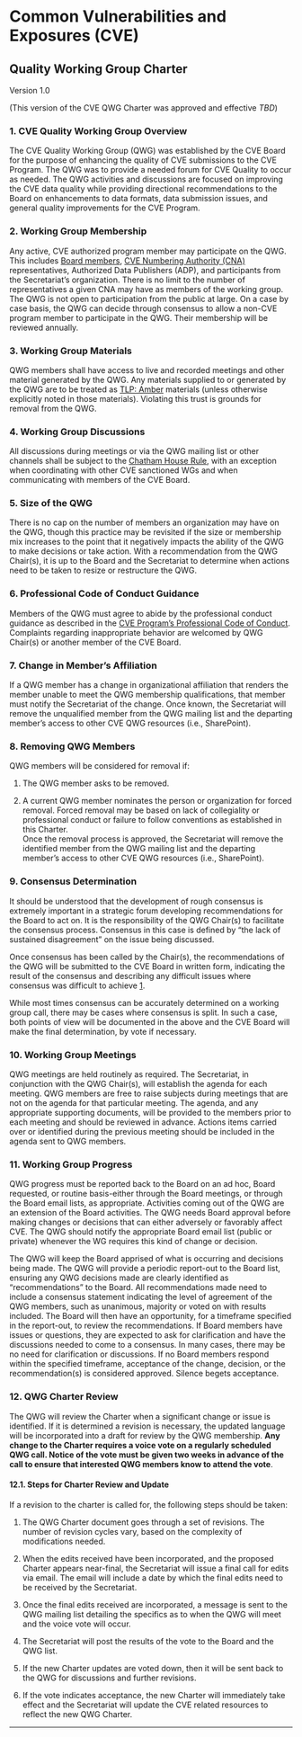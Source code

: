 # Common Vulnerabilities and Exposures (CVE) 

## Quality Working Group Charter

Version 1.0

(This version of the CVE QWG Charter was approved and effective *TBD*)

### 1. CVE Quality Working Group Overview

The CVE Quality  Working Group (QWG) was established by the CVE Board for the purpose of enhancing the quality of CVE submissions to the CVE Program.  The QWG was to provide a needed forum for CVE Quality to occur as needed. The QWG activities and discussions are focused on improving the CVE data quality while providing directional recommendations to the Board on enhancements to data formats, data submission issues, and general quality improvements for the CVE Program.

### 2. Working Group Membership

Any active, CVE authorized program member may participate on the QWG. This includes [Board members](https://cve.mitre.org/community/board/index.html), [CVE Numbering Authority (CNA)](https://cve.mitre.org/cve/cna.html) representatives, Authorized Data Publishers (ADP), and participants from the Secretariat’s organization.
There is no limit to the number of representatives a given CNA may have as members of the working group. The QWG is not open to participation from the public at large. On a case by case basis, the QWG can decide through consensus to allow a non-CVE program member to participate in the QWG. Their membership will be reviewed annually.

### 3. Working Group Materials

QWG members shall have access to live and recorded meetings and other material generated by the QWG. Any materials supplied to or generated by the QWG are to be treated as [TLP: Amber](https://www.us-cert.gov/tlp) materials (unless otherwise explicitly noted in those materials). Violating this trust is grounds for removal from the QWG.

### 4. Working Group Discussions

All discussions during meetings or via the QWG mailing list or other channels shall be subject to the [Chatham House Rule](https://en.wikipedia.org/wiki/Chatham_House_Rule#The_rule), with an exception when coordinating with other CVE sanctioned WGs and when communicating with members of the CVE Board.

### 5. Size of the QWG 

There is no cap on the number of members an organization may have on the QWG, though this practice may be revisited if the size or membership mix increases to the point that it negatively impacts the ability of the QWG to make decisions or take action. With a recommendation from the QWG Chair(s), it is up to the Board and the Secretariat to determine when actions need to be taken to resize or restructure the QWG.

### 6. Professional Code of Conduct Guidance

Members of the QWG must agree to abide by the professional conduct guidance as described in the [CVE Program’s Professional Code of Conduct](https://cve.mitre.org/about/professional_code_of_conduct.html). 
Complaints regarding inappropriate behavior are welcomed by QWG Chair(s) or another member of the CVE Board.

### 7. Change in Member’s Affiliation

If a QWG member has a change in organizational affiliation that renders the member unable to meet the QWG membership qualifications, that member must notify the Secretariat of the change. Once known, the Secretariat will remove the unqualified member from the QWG mailing list and the departing member’s access to other CVE QWG resources (i.e., SharePoint).

### 8. Removing QWG Members

QWG members will be considered for removal if:

  1. The QWG member asks to be removed.

  2. A current QWG member nominates the person or organization for forced removal. Forced removal may be based on lack of collegiality or professional conduct or failure to follow conventions as established in this Charter.  
Once the removal process is approved, the Secretariat will remove the identified member from the QWG mailing list and the departing member’s access to other CVE QWG resources (i.e., SharePoint).

### 9. Consensus Determination

It should be understood that the development of rough consensus is extremely important in a strategic forum developing recommendations for the Board to act on. It is the responsibility of the QWG Chair(s) to facilitate the consensus process. Consensus in this case is defined by “the lack of sustained disagreement” on the issue being discussed. 

Once consensus has been called by the Chair(s), the recommendations of the QWG will be submitted to the CVE Board in written form, indicating the result of the consensus and describing any difficult issues where consensus was difficult to achieve [1].

While most times consensus can be accurately determined on a working group call, there may be cases where consensus is split. In such a case, both points of view will be documented in the above and the CVE Board will make the final determination, by vote if necessary.

### 10. Working Group Meetings 

QWG meetings are held routinely as required. The Secretariat, in conjunction with the QWG Chair(s), will establish the agenda for each meeting. QWG members are free to raise subjects during meetings that are not on the agenda for that particular meeting. The agenda, and any appropriate supporting documents, will be provided to the members prior to each meeting and should be reviewed in advance. Actions items carried over or identified during the previous meeting should be included in the agenda sent to QWG members.

### 11. Working Group Progress

QWG progress must be reported back to the Board on an ad hoc, Board requested, or routine basis-either through the Board meetings, or through the Board email lists, as appropriate. Activities coming out of the QWG are an extension of the Board activities. The QWG needs Board approval before making changes or decisions that can either adversely or favorably affect CVE.  The QWG should notify the appropriate Board email list (public or private) whenever the WG requires this kind of change or decision.  

The QWG will keep the Board apprised of what is occurring and decisions being made. The QWG will provide a periodic report-out to the Board list, ensuring any QWG decisions made are clearly identified as “recommendations” to the Board. All recommendations made need to include a consensus statement indicating the level of agreement of the QWG members, such as unanimous, majority or voted on with results included. The Board will then have an opportunity, for a timeframe specified in the report-out, to review the recommendations. If Board members have issues or questions, they are expected to ask for clarification and have the discussions needed to come to a consensus.  In many cases, there may be no need for clarification or discussions. If no Board members respond within the specified timeframe, acceptance of the change, decision, or the recommendation(s) is considered approved.  Silence begets acceptance.

### 12. QWG Charter Review

The QWG will review the Charter when a significant change or issue is identified. If it is determined a revision is necessary, the updated language will be incorporated into a draft for review by the QWG membership. **Any change to the Charter requires a voice vote on a regularly scheduled QWG call. Notice of the vote must be given two weeks in advance of the call to ensure that interested QWG members know to attend the vote**.

#### 12.1. Steps for Charter Review and Update

If a revision to the charter is called for, the following steps should be taken:

1. The QWG Charter document goes through a set of revisions. The number of revision cycles vary, based on the complexity of modifications needed.

2. When the edits received have been incorporated, and the proposed Charter appears near-final, the Secretariat will issue a final call for edits via email.  The email will include a date by which the final edits need to be received by the Secretariat.

3. Once the final edits received are incorporated, a message is sent to the QWG mailing list detailing the specifics as to when the QWG will meet and the voice vote will occur.

4. The Secretariat will post the results of the vote to the Board and the QWG list.

5. If the new Charter updates are voted down, then it will be sent back to the QWG for discussions and further revisions.
6. If the vote indicates acceptance, the new Charter will immediately take effect and the Secretariat will update the CVE related resources to reflect the new QWG Charter.

---
[1]: <https://tools.ietf.org/html/rfc7282> "The IETF RFC 7282 (https://tools.ietf.org/html/rfc7282) provides a good resource on how to conduct a useful consensus process. While the use of humming will not be a useful tool for the virtual nature of the QWG meetings, the other guidance in this RFC applies well to this scenario."
